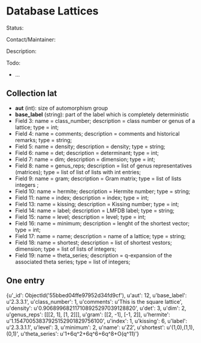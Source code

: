 # Database Lattices

Status:

Contact/Maintainer:

Description:

Todo:
* ...


## Collection lat
* **aut** (int): size of automorphism group
* **base_label** (string): part of the label which is completely deterministic
* Field 3: name = class_number; description = class number or genus of a lattice; type = int;
* Field 4: name = comments; description = comments and historical remarks; type = string;
* Field 5: name = density; description = density; type = string;
* Field 6: name = det; description = determinant; type = int;
* Field 7: name = dim; description = dimension; type = int;
* Field 8: name = genus_reps; description = list of genus representatives (matrices); type = list of list of lists with int entries;
* Field 9: name = gram; description = Gram matrix; type = list of lists integers ;
* Field 10: name = hermite; description = Hermite number; type = string;
* Field 11: name = index; description = index; type = int;
* Field 13: name = kissing; description = Kissing number; type = int;
* Field 14: name = label; description = LMFDB label; type = string;
* Field 15: name = level; description = level; type = int;
* Field 16: name = minimum; description = lenght of the shortest vector; type = int;
* Field 17: name = name; description = name of a lattice; type = string;
* Field 18: name = shortest; description = list of shortest vestors; dimension; type = list of lists of integers;
* Field 19: name = theta_series; description = q-expansion of the associated theta series; type = list of integers;

## One entry

{u'_id': ObjectId('55bbed04ffe97952d34fd9cf'),
 u'aut': 12,
 u'base_label': u'2.3.3.1',
 u'class_number': 1,
 u'comments': u'This is the square lattice',
 u'density': u'0.906899682117108925297039128820',
 u'det': 3,
 u'dim': 2,
 u'genus_reps': [[[2, 1], [1, 2]]],
 u'gram': [[2, -1], [-1, 2]],
 u'hermite': u'1.15470053837925152901829756100',
 u'index': 1,
 u'kissing': 6,
 u'label': u'2.3.3.1.1',
 u'level': 3,
 u'minimum': 2,
 u'name': u'Z2',
 u'shortest': u'(1,0),(1,1),(0,1)',
 u'theta_series': u'1+6q^2+6q^6+6q^8+O(q^11)'}
